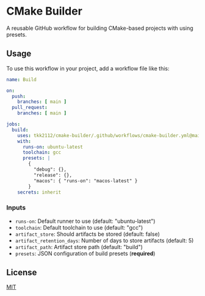 # CMake Builder

A reusable GitHub workflow for building CMake-based projects with using presets.

## Usage

To use this workflow in your project, add a workflow file like this:

```yaml
name: Build

on:
  push:
    branches: [ main ]
  pull_request:
    branches: [ main ]

jobs:
  build:
    uses: tkk2112/cmake-builder/.github/workflows/cmake-builder.yml@main
    with:
      runs-on: ubuntu-latest
      toolchain: gcc
      presets: |
        {
          "debug": {},
          "release": {},
          "macos": { "runs-on": "macos-latest" }
        }
    secrets: inherit
```

### Inputs

- `runs-on`: Default runner to use (default: "ubuntu-latest")
- `toolchain`: Default toolchain to use (default: "gcc")
- `artifact_store`: Should artifacts be stored (default: false)
- `artifact_retention_days`: Number of days to store artifacts (default: 5)
- `artifact_path`: Artifact store path (default: "build")
- `presets`: JSON configuration of build presets (**required**)

## License

[MIT](LICENSE)
